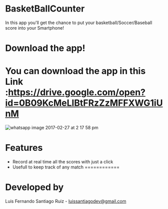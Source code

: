 # BasketBallCounter
In this app you'll get the chance to put your basketball/Soccer/Baseball score into your Smartphone!
# Download the app!
You can download the app in this Link :https://drive.google.com/open?id=0B09KcMeLlBtFRzZzMFFXWG1iUnM
============
![whatsapp image 2017-02-27 at 2 17 58 pm](https://cloud.githubusercontent.com/assets/21210652/23378952/ae061416-fcfa-11e6-8b2a-8ad8ea35ed69.jpeg)
# Features
* Record at real time all the scores with just a click 
* Usefull to keep track of any match
============
# Developed by 
Luis Fernando Santiago Ruiz - luissantiagodev@gmail.com
